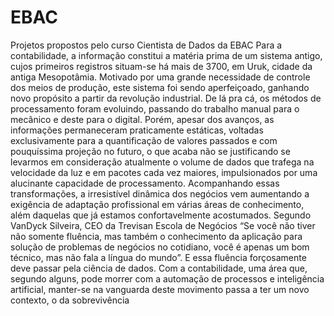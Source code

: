 # EBAC
Projetos propostos pelo curso Cientista de Dados da EBAC
Para a contabilidade, a informação constitui a matéria prima de um sistema antigo, cujos
primeiros registros situam-se há mais de 3700, em Uruk, cidade da antiga Mesopotâmia.
Motivado por uma grande necessidade de controle dos meios de produção, este sistema
foi sendo aperfeiçoado, ganhando novo propósito a partir da revolução industrial. De lá pra
cá, os métodos de processamento foram evoluindo, passando do trabalho manual para o
mecânico e deste para o digital. Porém, apesar dos avanços, as informações
permaneceram praticamente estáticas, voltadas exclusivamente para a quantificação de
valores passados e com pouquíssima projeção no futuro, o que acaba não se justificando
se levarmos em consideração atualmente o volume de dados que trafega na velocidade da
luz e em pacotes cada vez maiores, impulsionados por uma alucinante capacidade de
processamento. Acompanhando essas transformações, a irresistível dinâmica dos
negócios vem aumentando a exigência de adaptação profissional em várias áreas de
conhecimento, além daquelas que já estamos confortavelmente acostumados. Segundo
VanDyck Silveira, CEO da Trevisan Escola de Negócios “Se você não tiver não somente
fluência, mas também o conhecimento da aplicação para solução de problemas de
negócios no cotidiano, você é apenas um bom técnico, mas não fala a língua do mundo”. E
essa fluência forçosamente deve passar pela ciência de dados. Com a contabilidade, uma
área que, segundo alguns, pode morrer com a automação de processos e inteligência
artificial, manter-se na vanguarda deste movimento passa a ter um novo contexto, o da
sobrevivência
